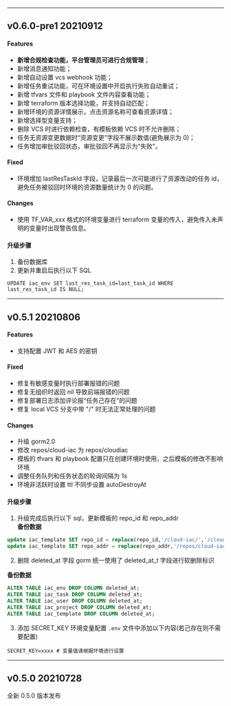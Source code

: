 ------
## v0.6.0-pre1 20210912
#### Features
- **新增合规检查功能，平台管理员可进行合规管理**；
- 新增消息通知功能；
- 新增自动设置 vcs webhook 功能；
- 新增任务重试功能，可在环境设置中开启执行失败自动重试；
- 新增 tfvars 文件和 playbook 文件内容查看功能；
- 新增 terraform 版本选择功能，并支持自动匹配；
- 新增环境的资源详情展示，点击资源名称可查看资源详情；
- 新增选择型变量支持；
- 删除 VCS 时进行依赖检查，有模板依赖 VCS 时不允许删除；
- 任务无资源变更数据时“资源变更”字段不展示数值(避免展示为 0)；
- 任务增加审批驳回状态，审批驳回不再显示为“失败”。

#### Fixed
- 环境增加 lastResTaskId 字段，记录最后一次可能进行了资源改动的任务 id，
避免任务被驳回时环境的资源数量统计为 0 的问题。

#### Changes
- 使用 TF_VAR_xxx 格式的环境变量进行 terraform 变量的传入，避免传入未声明的变量时出现警告信息。

#### 升级步骤
1. 备份数据库
2. 更新并重启后执行以下 SQL
```
UPDATE iac_env SET last_res_task_id=last_task_id WHERE last_res_task_id IS NULL;
```

------
## v0.5.1 20210806
#### Features
- 支持配置 JWT 和 AES 的密钥

#### Fixed
- 修复有敏感变量时执行部署报错的问题
- 修复无组织时返回 nil 导致前端报错的问题
- 修复部署日志添加评论报“任务己存在”的问题
- 修复 local VCS 分支中带 "/" 时无法正常处理的问题

#### Changes
- 升级 gorm2.0
- 修改 repos/cloud-iac 为 repos/cloudiac
- 模板的 tfvars 和 playbook 配置只在创建环境时使用，之后模板的修改不影响环境
- 调整任务队列和任务状态的轮询间隔为 1s
- 环境非活跃时设置 ttl 不同步设置 autoDestroyAt

#### 升级步骤
1. 升级完成后执行以下 sql，更新模板的 repo_id 和 repo_addr        
**备份数据**
```sql
update iac_template SET repo_id = replace(repo_id,'/cloud-iac/','/cloudiac/') where repo_id like '/cloud-iac/%';
update iac_template SET repo_addr = replace(repo_addr,'/repos/cloud-iac/','/repos/cloudiac/') where repo_addr like '%/repos/cloud-iac/%';
```

2. 删除 deleted_at 字段
gorm 统一使用了 deleted_at_t 字段进行软删除标识

**备份数据**
```sql
ALTER TABLE iac_env DROP COLUMN deleted_at;
ALTER TABLE iac_task DROP COLUMN deleted_at;
ALTER TABLE iac_user DROP COLUMN deleted_at;
ALTER TABLE iac_project DROP COLUMN deleted_at;
ALTER TABLE iac_template DROP COLUMN deleted_at;
```

3. 添加 SECRET_KEY 环境变量配置
`.env` 文件中添加以下内容(若己存在则不需要配置)
```
SECRET_KEY=xxxx	# 变量值请根据环境进行设置
```

------
## v0.5.0 20210728
全新 0.5.0 版本发布

